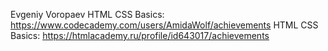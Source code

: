 Evgeniy Voropaev
HTML CSS Basics: https://www.codecademy.com/users/AmidaWolf/achievements
HTML CSS Basics: https://htmlacademy.ru/profile/id643017/achievements

